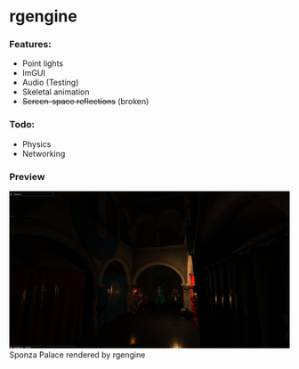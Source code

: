 # rgengine

### Features:
- Point lights
- ImGUI
- Audio (Testing)
- Skeletal animation
- ~~Screen-space reflections~~ (broken)

### Todo:
- Physics
- Networking

### Preview
![](https://raw.githubusercontent.com/Alex9932/rgengine/master/resources/platform/screenshot.png)
Sponza Palace rendered by rgengine
